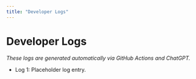 ```yaml
---
title: "Developer Logs"
---
```


# Developer Logs

_These logs are generated automatically via GitHub Actions and ChatGPT._

- Log 1: Placeholder log entry.
